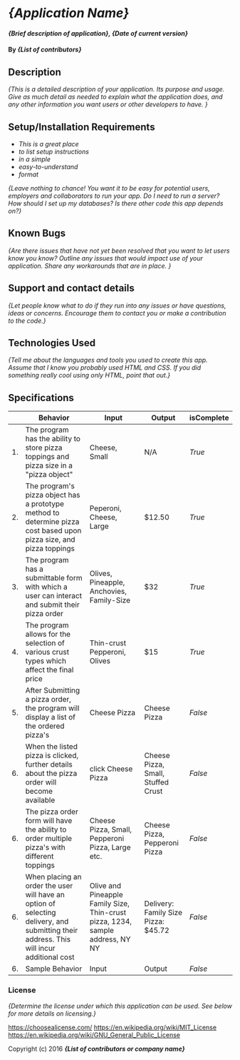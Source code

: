 # _{Application Name}_

#### _{Brief description of application}, {Date of current version}_

#### By _**{List of contributors}**_

## Description

_{This is a detailed description of your application. Its purpose and usage.  Give as much detail as needed to explain what the application does, and any other information you want users or other developers to have. }_

## Setup/Installation Requirements

* _This is a great place_
* _to list setup instructions_
* _in a simple_
* _easy-to-understand_
* _format_

_{Leave nothing to chance! You want it to be easy for potential users, employers and collaborators to run your app. Do I need to run a server? How should I set up my databases? Is there other code this app depends on?}_

## Known Bugs

_{Are there issues that have not yet been resolved that you want to let users know you know?  Outline any issues that would impact use of your application.  Share any workarounds that are in place. }_

## Support and contact details

_{Let people know what to do if they run into any issues or have questions, ideas or concerns.  Encourage them to contact you or make a contribution to the code.}_

## Technologies Used

_{Tell me about the languages and tools you used to create this app. Assume that I know you probably used HTML and CSS. If you did something really cool using only HTML, point that out.}_

## Specifications

| | Behavior | Input | Output | isComplete |
|----|----|----|----|----|
| 1.| The program has the ability to store pizza toppings and pizza size in a "pizza object"| Cheese, Small | N/A | _True_|
| 2.| The program's pizza object has a prototype method to determine pizza cost based upon pizza size, and pizza toppings | Peperoni, Cheese, Large | $12.50 | _True_|
| 3.| The program has a submittable form with which a user can interact and submit their pizza order| Olives, Pineapple, Anchovies, Family-Size | $32 | _True_|
| 4.| The program allows for the selection of various crust types which affect the final price| Thin-crust Pepperoni, Olives | $15 | _True_|
| 5.| After Submitting a pizza order, the program will display a list of the ordered pizza's| Cheese Pizza | Cheese Pizza  | _False_|
| 6.| When the listed pizza is clicked, further details about the pizza order will become available| click Cheese Pizza | Cheese Pizza, Small, Stuffed Crust | _False_|
| 6.| The pizza order form will have the ability to order multiple pizza's with different toppings| Cheese Pizza, Small, Pepperoni Pizza, Large etc.  | Cheese Pizza, Pepperoni Pizza | _False_|
| 6.| When placing an order the user will have an option of selecting delivery, and submitting their address. This will incur additional cost| Olive and Pineapple Family Size, Thin-crust pizza, 1234, sample address, NY NY | Delivery: Family Size Pizza: $45.72 | _False_|
| 6.| Sample Behavior| Input | Output | _False_|


### License

*{Determine the license under which this application can be used.  See below for more details on licensing.}*

https://choosealicense.com/
https://en.wikipedia.org/wiki/MIT_License
https://en.wikipedia.org/wiki/GNU_General_Public_License

Copyright (c) 2016 **_{List of contributors or company name}_**